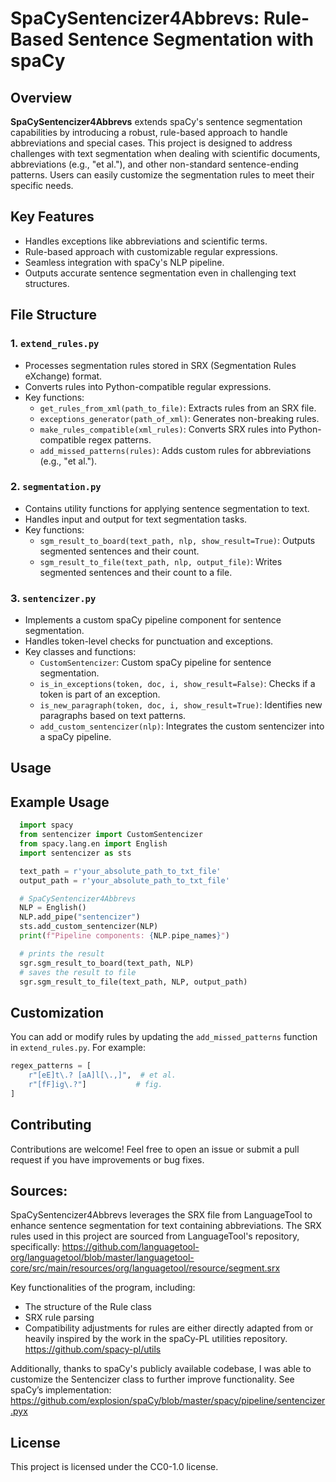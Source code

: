 # SpaCySentencizer4Abbrevs: Rule-Based Sentence Segmentation with spaCy

## Overview
**SpaCySentencizer4Abbrevs** extends spaCy's sentence segmentation capabilities by introducing a robust, rule-based approach to handle abbreviations and special cases. This project is designed to address challenges with text segmentation when dealing with scientific documents, abbreviations (e.g., "et al."), and other non-standard sentence-ending patterns. Users can easily customize the segmentation rules to meet their specific needs.

## Key Features
- Handles exceptions like abbreviations and scientific terms.
- Rule-based approach with customizable regular expressions.
- Seamless integration with spaCy's NLP pipeline.
- Outputs accurate sentence segmentation even in challenging text structures.

## File Structure

### 1. **`extend_rules.py`**
   - Processes segmentation rules stored in SRX (Segmentation Rules eXchange) format.
   - Converts rules into Python-compatible regular expressions.
   - Key functions:
     - `get_rules_from_xml(path_to_file)`: Extracts rules from an SRX file.
     - `exceptions_generator(path_of_xml)`: Generates non-breaking rules.
     - `make_rules_compatible(xml_rules)`: Converts SRX rules into Python-compatible regex patterns.
     - `add_missed_patterns(rules)`: Adds custom rules for abbreviations (e.g., "et al.").

### 2. **`segmentation.py`**
   - Contains utility functions for applying sentence segmentation to text.
   - Handles input and output for text segmentation tasks.
   - Key functions:
     - `sgm_result_to_board(text_path, nlp, show_result=True)`: Outputs segmented sentences and their count.
     - `sgm_result_to_file(text_path, nlp, output_file)`: Writes segmented sentences and their count to a file.

### 3. **`sentencizer.py`**
   - Implements a custom spaCy pipeline component for sentence segmentation.
   - Handles token-level checks for punctuation and exceptions.
   - Key classes and functions:
     - `CustomSentencizer`: Custom spaCy pipeline for sentence segmentation.
     - `is_in_exceptions(token, doc, i, show_result=False)`: Checks if a token is part of an exception.
     - `is_new_paragraph(token, doc, i, show_result=True)`: Identifies new paragraphs based on text patterns.
     - `add_custom_sentencizer(nlp)`: Integrates the custom sentencizer into a spaCy pipeline.

## Usage
## Example Usage
```python
  import spacy
  from sentencizer import CustomSentencizer
  from spacy.lang.en import English
  import sentencizer as sts

  text_path = r'your_absolute_path_to_txt_file'
  output_path = r'your_absolute_path_to_txt_file'

  # SpaCySentencizer4Abbrevs
  NLP = English()
  NLP.add_pipe("sentencizer")
  sts.add_custom_sentencizer(NLP)
  print(f"Pipeline components: {NLP.pipe_names}")

  # prints the result
  sgr.sgm_result_to_board(text_path, NLP)
  # saves the result to file
  sgr.sgm_result_to_file(text_path, NLP, output_path)

```

## Customization
You can add or modify rules by updating the `add_missed_patterns` function in `extend_rules.py`. For example:
```python
regex_patterns = [
    r"[eE]t\.? [aA]l[\.,]",  # et al.
    r"[fF]ig\.?"]           # fig.
]
```

## Contributing
Contributions are welcome! Feel free to open an issue or submit a pull request if you have improvements or bug fixes.

## Sources: 
SpaCySentencizer4Abbrevs leverages the SRX file from LanguageTool to enhance sentence segmentation for text containing abbreviations. The SRX rules used in this project are sourced from LanguageTool's repository, specifically: 
https://github.com/languagetool-org/languagetool/blob/master/languagetool-core/src/main/resources/org/languagetool/resource/segment.srx

Key functionalities of the program, including:
- The structure of the Rule class
- SRX rule parsing
- Compatibility adjustments for rules
are either directly adapted from or heavily inspired by the work in the spaCy-PL utilities repository.
https://github.com/spacy-pl/utils

Additionally, thanks to spaCy's publicly available codebase, I was able to customize the Sentencizer class to further improve functionality. See spaCy’s implementation: 
https://github.com/explosion/spaCy/blob/master/spacy/pipeline/sentencizer.pyx

## License
This project is licensed under the CC0-1.0 license.

